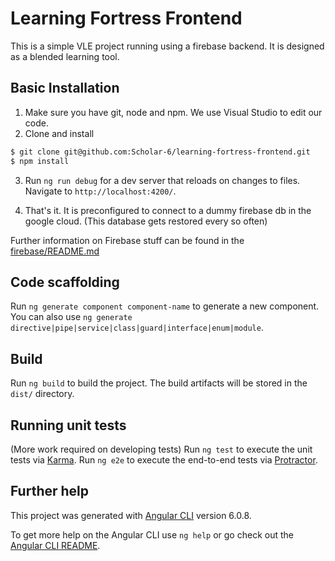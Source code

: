 # Learning Fortress Frontend

This is a simple VLE project running using a firebase backend. It is designed as a blended learning tool.

## Basic Installation 
1. Make sure you have git, node and npm. We use Visual Studio to edit our code.
2. Clone and install
```bash
$ git clone git@github.com:Scholar-6/learning-fortress-frontend.git
$ npm install
```
3. Run `ng run debug` for a dev server that reloads on changes to files. Navigate to `http://localhost:4200/`.

4. That's it. It is preconfigured to connect to a dummy firebase db in the google cloud. (This database gets restored every so often)

Further information on Firebase stuff can be found in the [firebase/README.md](./firebase/README.md)

## Code scaffolding

Run `ng generate component component-name` to generate a new component. You can also use `ng generate directive|pipe|service|class|guard|interface|enum|module`.

## Build

Run `ng build` to build the project. The build artifacts will be stored in the `dist/` directory.

## Running unit tests
(More work required on developing tests)
Run `ng test` to execute the unit tests via [Karma](https://karma-runner.github.io).
Run `ng e2e` to execute the end-to-end tests via [Protractor](http://www.protractortest.org/).

## Further help

This project was generated with [Angular CLI](https://github.com/angular/angular-cli) version 6.0.8.

To get more help on the Angular CLI use `ng help` or go check out the [Angular CLI README](https://github.com/angular/angular-cli/blob/master/README.md).